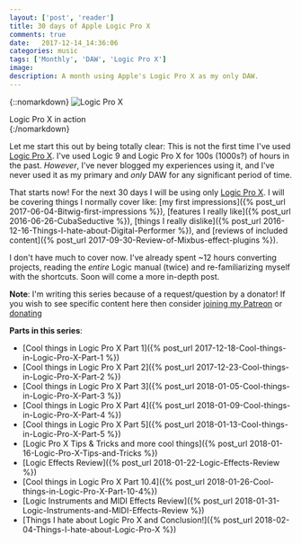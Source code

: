 ```yaml
---
layout: ['post', 'reader']
title: 30 days of Apple Logic Pro X
comments: true
date:   2017-12-14_14:36:06 
categories: music
tags: ['Monthly', 'DAW', 'Logic Pro X']
image:
description: A month using Apple's Logic Pro X as my only DAW.
---
```


{::nomarkdown}
  <img src="/assets/Logic/LogicScreen.png" alt="Logic Pro X">
  <div class="image-caption">Logic Pro X in action</div>
{:/nomarkdown}

Let me start this out by being totally clear: This is not the first time I've used [Logic Pro X](https://www.apple.com/logic-pro/). I've used Logic 9 and Logic Pro X for 100s (1000s?) of hours in the past. _However_, I've never blogged my experiences using it, and I've never used it as my primary and _only_ DAW for any significant period of time.

That starts now! For the next 30 days I will be using only [Logic Pro X](https://www.apple.com/logic-pro/). I will be covering things I normally cover like: [my first impressions]({% post_url 2017-06-04-Bitwig-first-impressions %}), [features I really like]({% post_url 2016-06-26-CubaSeductive %}), [things I really dislike]({% post_url 2016-12-16-Things-I-hate-about-Digital-Performer %}), and [reviews of included content]({% post_url 2017-09-30-Review-of-Mixbus-effect-plugins %}).

I don't have much to cover now. I've already spent ~12 hours converting projects, reading the _entire_ Logic manual (twice) and re-familiarizing myself with the shortcuts. Soon will come a more in-depth post.

**Note**: I'm writing this series because of a request/question by a donator! If you wish to see specific content here then consider [joining my Patreon](https://www.patreon.com/AdmiralBumbleBee) or [donating](/DonateNow/)

**Parts in this series**: 
* [Cool things in Logic Pro X Part 1]({% post_url 2017-12-18-Cool-things-in-Logic-Pro-X-Part-1 %})
* [Cool things in Logic Pro X Part 2]({% post_url 2017-12-23-Cool-things-in-Logic-Pro-X-Part-2 %})
* [Cool things in Logic Pro X Part 3]({% post_url 2018-01-05-Cool-things-in-Logic-Pro-X-Part-3 %})
* [Cool things in Logic Pro X Part 4]({% post_url 2018-01-09-Cool-things-in-Logic-Pro-X-Part-4 %})
* [Cool things in Logic Pro X Part 5]({% post_url 2018-01-13-Cool-things-in-Logic-Pro-X-Part-5 %})
* [Logic Pro X Tips & Tricks and more cool things]({% post_url 2018-01-16-Logic-Pro-X-Tips-and-Tricks %})
* [Logic Effects Review]({% post_url 2018-01-22-Logic-Effects-Review %})
* [Cool things in Logic Pro X Part 10.4]({% post_url 2018-01-26-Cool-things-in-Logic-Pro-X-Part-10-4%})
* [Logic Instruments and MIDI Effects Review]({% post_url 2018-01-31-Logic-Instruments-and-MIDI-Effects-Review %})
* [Things I hate about Logic Pro X and Conclusion!]({% post_url 2018-02-04-Things-I-hate-about-Logic-Pro-X %})
